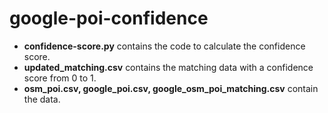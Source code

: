 # google-poi-confidence
- **confidence-score.py** contains the code to calculate the confidence score.
- **updated_matching.csv** contains the matching data with a confidence score from 0 to 1.
- **osm_poi.csv, google_poi.csv, google_osm_poi_matching.csv** contain the data.
